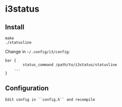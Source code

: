 # i3status

## Install
```
make
./statusline
```

Change in ``~/.config/i3/config``:
```
bar {
        status_command /path/to/i3status/statusline
	...
}
```

## Configuration
```
Edit config in ``config.h`` and recompile
